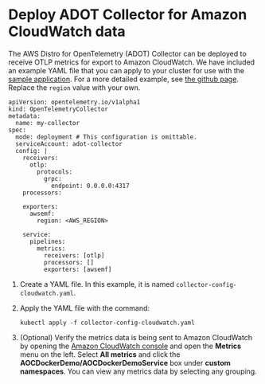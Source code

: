 # Deploy ADOT Collector for Amazon CloudWatch data<a name="configure-cw"></a>

The AWS Distro for OpenTelemetry \(ADOT\) Collector can be deployed to receive OTLP metrics for export to Amazon CloudWatch\. We have included an example YAML file that you can apply to your cluster for use with the [sample application](sample-app.md)\. For a more detailed example, see [the github page](https://aws-otel.github.io/docs/getting-started/adot-eks-add-on/config-advanced)\. Replace the `region` value with your own\.

```
apiVersion: opentelemetry.io/v1alpha1
kind: OpenTelemetryCollector
metadata:
  name: my-collector
spec:
  mode: deployment # This configuration is omittable.
  serviceAccount: adot-collector
  config: |
    receivers:
      otlp:
        protocols:
          grpc:
            endpoint: 0.0.0.0:4317
    processors:

    exporters:
      awsemf:
        region: <AWS_REGION>

    service:
      pipelines:
        metrics:
          receivers: [otlp]
          processors: []
          exporters: [awsemf]
```

1. Create a YAML file\. In this example, it is named `collector-config-cloudwatch.yaml`\.

1. Apply the YAML file with the command:

   ```
   kubectl apply -f collector-config-cloudwatch.yaml
   ```

1. \(Optional\) Verify the metrics data is being sent to Amazon CloudWatch by opening the [Amazon CloudWatch console](https://console.aws.amazon.com/cloudwatch/home) and open the **Metrics** menu on the left\. Select **All metrics** and click the **AOCDockerDemo/AOCDockerDemoService** box under **custom namespaces**\. You can view any metrics data by selecting any grouping\.